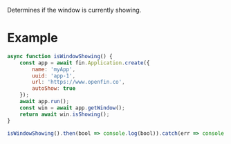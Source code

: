 Determines if the window is currently showing.

# Example
```js
async function isWindowShowing() {
    const app = await fin.Application.create({
        name: 'myApp',
        uuid: 'app-1',
        url: 'https://www.openfin.co',
        autoShow: true
    });
    await app.run();
    const win = await app.getWindow();
    return await win.isShowing();
}

isWindowShowing().then(bool => console.log(bool)).catch(err => console.log(err));
```
